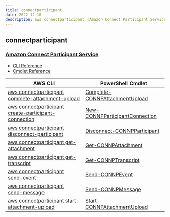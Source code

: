 ```yaml
---
title: connectparticipant
date: 2022-12-10
description: aws connectparticipant (Amazon Connect Participant Service) command/cmdlet list.
---
```


## connectparticipant

### [Amazon Connect Participant Service](https://aws.amazon.com/connect/)

* [CLI Reference](https://docs.aws.amazon.com/cli/latest/reference/connectparticipant/index.html)
* [Cmdlet Reference](https://docs.aws.amazon.com/powershell/latest/reference/items/ConnectParticipant_cmdlets.html)

|AWS CLI|PowerShell Cmdlet|
|----|----|
|[aws connectparticipant complete-attachment-upload](https://docs.aws.amazon.com/cli/latest/reference/connectparticipant/complete-attachment-upload.html)|[Complete-CONNPAttachmentUpload](https://docs.aws.amazon.com/powershell/latest/reference/items/Complete-CONNPAttachmentUpload.html)|
|[aws connectparticipant create-participant-connection](https://docs.aws.amazon.com/cli/latest/reference/connectparticipant/create-participant-connection.html)|[New-CONNPParticipantConnection](https://docs.aws.amazon.com/powershell/latest/reference/items/New-CONNPParticipantConnection.html)|
|[aws connectparticipant disconnect-participant](https://docs.aws.amazon.com/cli/latest/reference/connectparticipant/disconnect-participant.html)|[Disconnect-CONNPParticipant](https://docs.aws.amazon.com/powershell/latest/reference/items/Disconnect-CONNPParticipant.html)|
|[aws connectparticipant get-attachment](https://docs.aws.amazon.com/cli/latest/reference/connectparticipant/get-attachment.html)|[Get-CONNPAttachment](https://docs.aws.amazon.com/powershell/latest/reference/items/Get-CONNPAttachment.html)|
|[aws connectparticipant get-transcript](https://docs.aws.amazon.com/cli/latest/reference/connectparticipant/get-transcript.html)|[Get-CONNPTranscript](https://docs.aws.amazon.com/powershell/latest/reference/items/Get-CONNPTranscript.html)|
|[aws connectparticipant send-event](https://docs.aws.amazon.com/cli/latest/reference/connectparticipant/send-event.html)|[Send-CONNPEvent](https://docs.aws.amazon.com/powershell/latest/reference/items/Send-CONNPEvent.html)|
|[aws connectparticipant send-message](https://docs.aws.amazon.com/cli/latest/reference/connectparticipant/send-message.html)|[Send-CONNPMessage](https://docs.aws.amazon.com/powershell/latest/reference/items/Send-CONNPMessage.html)|
|[aws connectparticipant start-attachment-upload](https://docs.aws.amazon.com/cli/latest/reference/connectparticipant/start-attachment-upload.html)|[Start-CONNPAttachmentUpload](https://docs.aws.amazon.com/powershell/latest/reference/items/Start-CONNPAttachmentUpload.html)|

